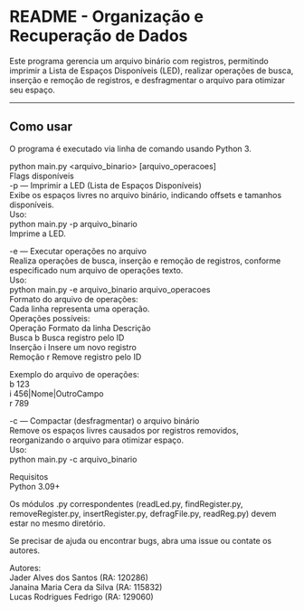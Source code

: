 # README - Organização e Recuperação de Dados

Este programa gerencia um arquivo binário com registros, permitindo imprimir a Lista de Espaços Disponíveis (LED), realizar operações de busca, inserção e remoção de registros, e desfragmentar o arquivo para otimizar seu espaço.

---

## Como usar

O programa é executado via linha de comando usando Python 3.

python main.py <flag> <arquivo_binario> [arquivo_operacoes] <br/>
Flags disponíveis<br/>
-p — Imprimir a LED (Lista de Espaços Disponíveis)<br/>
Exibe os espaços livres no arquivo binário, indicando offsets e tamanhos disponíveis.<br/>
Uso:<br/>
python main.py -p arquivo_binario<br/>
Imprime a LED.<br/>

-e — Executar operações no arquivo<br/>
Realiza operações de busca, inserção e remoção de registros, conforme especificado num arquivo de operações texto.<br/>
Uso:<br/>
python main.py -e arquivo_binario arquivo_operacoes<br/>
Formato do arquivo de operações:<br/>
Cada linha representa uma operação.<br/>
Operações possíveis:<br/>
Operação	Formato da linha	Descrição<br/>
Busca	b <id>	Busca registro pelo ID<br/>
Inserção	i <registro>	Insere um novo registro<br/>
Remoção	r <id>	Remove registro pelo ID<br/>

Exemplo do arquivo de operações:<br/>
b 123<br/>
i 456|Nome|OutroCampo<br/>
r 789<br/>

-c — Compactar (desfragmentar) o arquivo binário<br/>
Remove os espaços livres causados por registros removidos, reorganizando o arquivo para otimizar espaço.<br/>
Uso:<br/>
python main.py -c arquivo_binario<br/>

Requisitos<br/>
Python 3.09+<br/>

Os módulos .py correspondentes (readLed.py, findRegister.py, removeRegister.py, insertRegister.py, defragFile.py, readReg.py) devem estar no mesmo diretório.<br/>

Se precisar de ajuda ou encontrar bugs, abra uma issue ou contate os autores.<br/>

Autores:<br/>
Jader Alves dos Santos (RA: 120286)<br/>
Janaina Maria Cera da Silva (RA: 115832)<br/>
Lucas Rodrigues Fedrigo (RA: 129060)<br/>
